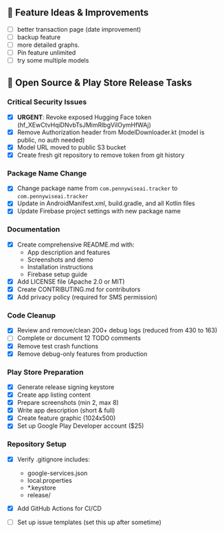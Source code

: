 ## 📱 Feature Ideas & Improvements

- [ ] better transaction page (date improvement)
- [ ] backup feature
- [ ] more detailed graphs.
- [ ] Pin feature unlimited
- [ ] try some multiple models

## 🚀 Open Source & Play Store Release Tasks

### Critical Security Issues
- [x] **URGENT**: Revoke exposed Hugging Face token (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)
- [x] Remove Authorization header from ModelDownloader.kt (model is public, no auth needed)
- [x] Model URL moved to public S3 bucket
- [X] Create fresh git repository to remove token from git history

### Package Name Change
- [x] Change package name from `com.pennywiseai.tracker` to `com.pennywiseai.tracker`
- [x] Update in AndroidManifest.xml, build.gradle, and all Kotlin files
- [X] Update Firebase project settings with new package name

### Documentation
- [X] Create comprehensive README.md with:
  - App description and features
  - Screenshots and demo
  - Installation instructions
  - Firebase setup guide
- [X] Add LICENSE file (Apache 2.0 or MIT)
- [X] Create CONTRIBUTING.md for contributors
- [X] Add privacy policy (required for SMS permission)

### Code Cleanup
- [x] Review and remove/clean 200+ debug logs (reduced from 430 to 163)
- [ ] Complete or document 12 TODO comments
- [x] Remove test crash functions
- [x] Remove debug-only features from production

### Play Store Preparation
- [X] Generate release signing keystore
- [X] Create app listing content
- [X] Prepare screenshots (min 2, max 8)
- [X] Write app description (short & full)
- [X] Create feature graphic (1024x500)
- [X] Set up Google Play Developer account ($25)

### Repository Setup
- [X] Verify .gitignore includes:
  - google-services.json
  - local.properties
  - *.keystore
  - release/
- [X] Add GitHub Actions for CI/CD
- [ ] Set up issue templates (set this up after sometime)



